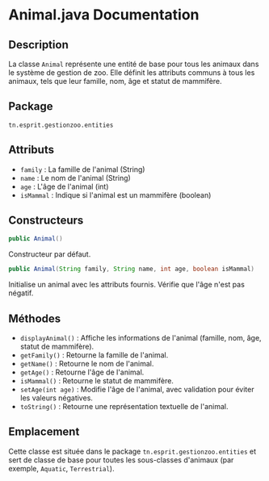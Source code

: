 # Animal.java Documentation

## Description
La classe `Animal` représente une entité de base pour tous les animaux dans le système de gestion de zoo. Elle définit les attributs communs à tous les animaux, tels que leur famille, nom, âge et statut de mammifère.

## Package
`tn.esprit.gestionzoo.entities`

## Attributs
- `family` : La famille de l'animal (String)
- `name` : Le nom de l'animal (String)
- `age` : L'âge de l'animal (int)
- `isMammal` : Indique si l'animal est un mammifère (boolean)

## Constructeurs
```java
public Animal()
```
Constructeur par défaut.

```java
public Animal(String family, String name, int age, boolean isMammal)
```
Initialise un animal avec les attributs fournis. Vérifie que l'âge n'est pas négatif.

## Méthodes
- `displayAnimal()` : Affiche les informations de l'animal (famille, nom, âge, statut de mammifère).
- `getFamily()` : Retourne la famille de l'animal.
- `getName()` : Retourne le nom de l'animal.
- `getAge()` : Retourne l'âge de l'animal.
- `isMammal()` : Retourne le statut de mammifère.
- `setAge(int age)` : Modifie l'âge de l'animal, avec validation pour éviter les valeurs négatives.
- `toString()` : Retourne une représentation textuelle de l'animal.

## Emplacement
Cette classe est située dans le package `tn.esprit.gestionzoo.entities` et sert de classe de base pour toutes les sous-classes d'animaux (par exemple, `Aquatic`, `Terrestrial`).
